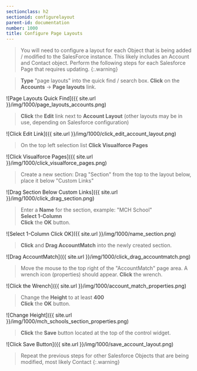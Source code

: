 ```yaml
---
sectionclass: h2
sectionid: configurelayout
parent-id: documentation
number: 1000
title: Configure Page Layouts
---
```

>You will need to configure a layout for each Object that is being added / modified to the SalesForce instance. This likely includes an Account and Contact object. Perform the following steps for each Salesforce Page that requires updating.
{:.warning}

>**Type** "page layouts" into the quick find / search box. **Click** on the **Accounts** -> **Page layouts** link.

![Page Layouts Quick Find]({{ site.url }}/img/1000/page_layouts_accounts.png)  

>**Click** the **Edit** link next to **Account Layout** (other layouts may be in use, depending on Salesforce configuration)

![Click Edit Link]({{ site.url }}/img/1000/click_edit_account_layout.png)

>On the top left selection list **Click Visualforce Pages**

![Click Visualforce Pages]({{ site.url }}/img/1000/click_visualforce_pages.png)

>Create a new section: Drag "Section" from the top to the layout below, place it below "Custom Links"

![Drag Section Below Custom Links]({{ site.url }}/img/1000/click_drag_section.png)

>Enter a **Name** for the section, example: "MCH School"  
**Select 1-Column**  
**Click** the **OK** button.

![Select 1-Column Click OK]({{ site.url }}/img/1000/name_section.png)

>**Click** and **Drag AccountMatch** into the newly created section.

![Drag AccountMatch]({{ site.url }}/img/1000/click_drag_accountmatch.png)

>Move the mouse to the top right of the "AccountMatch" page area. A wrench icon (properties) should appear. **Click** the wrench.

![Click the Wrench]({{ site.url }}/img/1000/account_match_properties.png)

>Change the **Height** to at least **400**  
**Click** the **OK** button.

![Change Height]({{ site.url }}/img/1000/mch_schools_section_properties.png)

>**Click** the **Save** button located at the top of the control widget.

![Click Save Button]({{ site.url }}/img/1000/save_account_layout.png)

>Repeat the previous steps for other Salesforce Objects that are being modified, most likely Contact
{:.warning}
